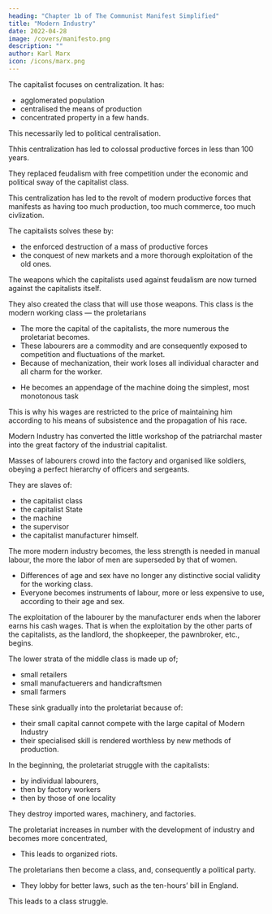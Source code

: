 ```yaml
---
heading: "Chapter 1b of The Communist Manifest Simplified"
title: "Modern Industry"
date: 2022-04-28
image: /covers/manifesto.png
description: ""
author: Karl Marx
icon: /icons/marx.png
---
```




The capitalist focuses on centralization. It has:
- agglomerated population <!--  keeps more and more doing away with the scattered state of the population, of the means of production, and of property.  --> 
- centralised the means of production
- concentrated property in a few hands. 

This necessarily led to political centralisation. 

<!-- Independent, or but loosely connected provinces, with separate interests, laws, governments, and systems of taxation, became lumped together into one nation, with one government, one code of laws, one national class-interest, one frontier, and one customs-tariff. -->

Thhis centralization has led to colossal productive forces in less than 100 years. 

<!-- The capitalists, during its rule of scarce one hundred years, has created more massive and more  than have all preceding generations together. Subjection of Nature’s forces to man, machinery, application of chemistry to industry and agriculture, steam-navigation, railways, electric telegraphs, clearing of whole continents for cultivation, canalisation of rivers, whole populations conjured out of the ground — what earlier century had even a presentiment that such productive forces slumbered in the lap of social labour? -->

<!-- We see then: the means of production and of exchange, on whose foundation the capitalists built itself up, were generated in feudal society. At a certain stage in the development of these means of production and of exchange, the conditions under which feudal society produced and exchanged, the feudal organisation of agriculture and manufacturing industry, in one word, the feudal relations of property became no longer compatible with the already developed productive forces; they became so many fetters. They had to be burst asunder; they were burst asunder. -->

They replaced feudalism with free competition <!-- , accompanied by a social and political constitution adapted in it, and --> under the economic and political sway of the capitalist class.

<!-- A similar movement is going on before our own eyes. Modern capitalist society, with its relations of production, of exchange and of property, a society that has conjured up such gigantic means of production and of exchange, is like the sorcerer who is no longer able to control the powers of the nether world whom he has called up by his spells.  -->


This centralization has led to the revolt of modern productive forces that manifests as having too much production, too much commerce, too much civlization. 

<!-- 
For many a decade past the history of industry and commerce is but the history of  against modern conditions of production, against the property relations that are the conditions for the existence of the capitalist and of its rule. It is enough to mention the commercial crises that by their periodical return put the existence of the entire capitalist society on its trial, each time more threateningly. 

In these crises, a great part not only of the existing products, but also of the previously created productive forces, are periodically destroyed. 

In these crises, there breaks out an epidemic that, in all earlier epochs, would have seemed an absurdity — the epidemic of over-production. 

Society suddenly finds itself put back into a state of momentary barbarism; it appears as if a famine, a universal war of devastation, had cut off the supply of every means of subsistence; industry and commerce seem to be destroyed; and why? Because there is too much civilisation, too much means of subsistence, too much industry, too much commerce.  -->

<!-- The productive forces at the disposal of society no longer tend to further the development of the conditions of capitalist property; on the contrary, they have become too powerful for these conditions, by which they are fettered, and so soon as they overcome these fetters, they bring disorder into the whole of capitalist society, endanger the existence of capitalist property. The conditions of capitalist society are too narrow to comprise the wealth created by them.  -->

The capitalists solves these by:
- the enforced destruction of a mass of productive forces
- the conquest of new markets and a more thorough exploitation of the old ones.

<!--  That is to say, by paving the way for more extensive and more destructive crises, and by diminishing the means whereby crises are prevented. -->

The weapons which the capitalists used against feudalism are now turned against the capitalists itself.

They also created the class that will use those weapons. This class is the modern working class — the proletarians
- The more the capital of the capitalists, the more numerous the proletariat becomes. <!-- , the modern working class, developed — a class of labourers, who live only so long as they find work, and who find work only so long as their labour increases capital.  -->
- These labourers are a commodity and are consequently exposed to competition and fluctuations of the market.
- Because of mechanization, their work loses all individual character and all charm for the worker.

<!-- Owing to the extensive use of machinery, and to the division of labour, the work of the proletarians has lost all , and, consequently, .  -->

  - He becomes an appendage of the machine doing the simplest, most monotonous task

This is why his wages are restricted to the price of maintaining him according to his means of subsistence and the propagation of his race. 

<!-- But the price of a commodity, and therefore also of labour, is equal to its cost of production. In proportion, therefore, as the repulsiveness of the work increases, the wage decreases. Nay more, in proportion as the use of machinery and division of labour increases, in the same proportion the burden of toil also increases, whether by prolongation of the working hours, by the increase of the work exacted in a given time or by increased speed of machinery, etc. -->

Modern Industry has converted the little workshop of the patriarchal master into the great factory of the industrial capitalist. 

Masses of labourers crowd into the factory and organised like soldiers, obeying a perfect hierarchy of officers and sergeants. 

They are slaves of:
- the capitalist class
- the capitalist State
- the machine
- the supervisor
- the capitalist manufacturer himself. 

<!-- The more openly this despotism proclaims gain to be its end and aim, the more petty, the more hateful and the more embittering it is. -->

The more modern industry becomes, the less strength is needed in manual labour, the more the labor of men are superseded by that of women. 
- Differences of age and sex have no longer any distinctive social validity for the working class. 
- Everyone becomes instruments of labour, more or less expensive to use, according to their age and sex.

The exploitation of the labourer by the manufacturer ends when the laborer earns his cash wages. That is when the exploitation by the other parts of the capitalists, as the landlord, the shopkeeper, the pawnbroker, etc., begins. 

The lower strata of the middle class is made up of;
- small retailers 
- small manufactuerers and handicraftsmen 
- small farmers

These sink gradually into the proletariat because of:
- their small capital cannot compete with the large capital of Modern Industry
- their specialised skill is rendered worthless by new methods of production. 

<!-- Thus the proletariat is recruited from all classes of the population. -->

In the beginning, the proletariat struggle with the capitalists:
- by individual labourers, 
- then by factory workers
- then by those of one locality

They destroy imported wares, machinery, and factories.  <!-- they seek to restore by force the vanished status of the workman of the Middle Ages. -->

<!-- At this stage, the labourers still form an incoherent mass scattered over the whole country, and broken up by their mutual competition. If anywhere they unite to form more compact bodies, this is not yet the consequence of their own active union, but of the union of the capitalists, which class, in order to attain its own political ends, is compelled to set the whole proletariat in motion, and is moreover yet, for a time, able to do so. At this stage, therefore, the proletarians do not fight their enemies, but the enemies of their enemies, the remnants of absolute monarchy, the landowners, the non-industrial capitalist, the petty capitalist. Thus, the whole historical movement is concentrated in the hands of the capitalists; every victory so obtained is a victory for the capitalists. -->

The proletariat increases in number with the development of industry and becomes more concentrated,
- This leads to organized riots. 

<!--  its strength grows, and it feels that strength more. The various interests and conditions of life within the ranks of the proletariat are more and more equalised, in proportion as machinery obliterates all distinctions of labour, and nearly everywhere reduces wages to the same low level. The growing competition among the capitalist, and the resulting commercial crises, make the wages of the workers ever more fluctuating. The increasing improvement of machinery, ever more rapidly developing, makes their livelihood more and more precarious; the collisions between individual workmen and individual capitalist take more and more the character of collisions between two classes. Thereupon, the workers begin to form combinations (Trades’ Unions) against the capitalist; they club together in order to keep up the rate of wages; they found permanent associations in order to make provision beforehand for these occasional revolts. Here and there, the contest breaks out into riots. -->

<!-- Now and then the workers are victorious, but only for a time. The real fruit of their battles lies, not in the immediate result, but in the ever expanding union of the workers. This union is helped on by the improved means of communication that are created by modern industry, and that place the workers of different localities in contact with one another. It was just this contact that was needed to centralise the numerous local struggles, all of the same character, into one national struggle between classes. But every class struggle is a political struggle. And that union, to attain which the burghers of the Middle Ages, with their miserable highways, required centuries, the modern proletarian, thanks to railways, achieve in a few years. -->

The proletarians then become a class, and, consequently a political party. 
- They lobby for better laws, such as the ten-hours’ bill in England.

<!-- , is continually being upset again by the competition between the workers themselves. But it ever rises up again, stronger, firmer, mightier. It compels legislative recognition of particular interests of the workers, by taking advantage of the divisions among the capitalists itself. Thus, -->

This leads to a class struggle.  

<!-- Altogether collisions between the classes of the old society further, in many ways, the course of development of the proletariat. The capitalists finds itself involved in a constant battle. At first with the aristocracy; later on, with those portions of the capitalists itself, whose interests have become antagonistic to the progress of industry; at all time with the capitalists of foreign countries. In all these battles, it sees itself compelled to appeal to the proletariat, to ask for help, and thus, to drag it into the political arena. The capitalists itself, therefore, supplies the proletariat with its own elements of political and general education, in other words, it furnishes the proletariat with weapons for fighting the capitalists.

Further, as we have already seen, entire sections of the ruling class are, by the advance of industry, precipitated into the proletariat, or are at least threatened in their conditions of existence. These also supply the proletariat with fresh elements of enlightenment and progress.

Finally, in times when the class struggle nears the decisive hour, the progress of dissolution going on within the ruling class, in fact within the whole range of old society, assumes such a violent, glaring character, that a small section of the ruling class cuts itself adrift, and joins the revolutionary class, the class that holds the future in its hands. Just as, therefore, at an earlier period, a section of the nobility went over to the capitalists, so now a portion of the capitalists goes over to the proletariat, and in particular, a portion of the capitalist ideologists, who have raised themselves to the level of comprehending theoretically the historical movement as a whole. -->

